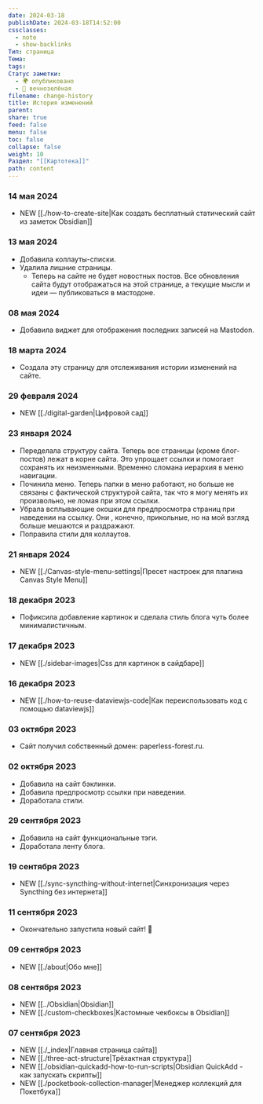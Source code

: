 ```yaml
---
date: 2024-03-18
publishDate: 2024-03-18T14:52:00
cssclasses:
  - note
  - show-backlinks
Тип: страница
Тема: 
tags: 
Статус заметки:
  - 🌍 опубликовано
  - 🌱 вечнозелёная
filename: change-history
title: История изменений
parent: 
share: true
feed: false
menu: false
toc: false
collapse: false
weight: 10
Раздел: "[[Картотека]]"
path: content
---
```


### 14 мая 2024

- NEW [[./how-to-create-site|Как создать бесплатный статический сайт из заметок Obsidian]]

### 13 мая 2024

- Добавила коллауты-списки.
- Удалила лишние страницы.
    - Теперь на сайте не будет новостных постов. Все обновления сайта будут отображаться на этой странице, а текущие мысли и идеи — публиковаться в мастодоне.

### 08 мая 2024

- Добавила виджет для отображения последних записей на Mastodon.

### 18 марта 2024

- Создала эту страницу для отслеживания истории изменений на сайте.

### 29 февраля 2024

- NEW [[./digital-garden|Цифровой сад]] 

### 23 января 2024

- Переделала структуру сайта. Теперь все страницы (кроме блог-постов) лежат в корне сайта. Это упрощает ссылки и помогает сохранять их неизменными. Временно сломана иерархия в меню навигации.
- Починила меню. Теперь папки в меню работают, но больше не связаны с фактической структурой сайта, так что я могу менять их произвольно, не ломая при этом ссылки.
- Убрала всплывающие окошки для предпросмотра страниц при наведении на ссылку. Они , конечно, прикольные, но на мой взгляд больше мешаются и раздражают.
- Поправила стили для коллаутов.

### 21 января 2024

- NEW [[./Canvas-style-menu-settings|Пресет настроек для плагина Canvas Style Menu]] 

### 18 декабря 2023

- Пофиксила добавление картинок и сделала стиль блога чуть более минималистичным.

### 17 декабря 2023

- NEW [[./sidebar-images|Css для картинок в сайдбаре]] 

### 16 декабря 2023

- NEW [[./how-to-reuse-dataviewjs-code|Как переиспользовать код с помощью dataviewjs]] 

### 03 октября 2023

- Сайт получил собственный домен: paperless-forest.ru.

### 02 октября 2023

- Добавила на сайт бэклинки.
- Добавила предпросмотр ссылки при наведении.
- Доработала стили.

### 29 сентября 2023

- Добавила на сайт функциональные тэги.
- Доработала ленту блога.
### 19 сентября 2023

- NEW [[./sync-syncthing-without-internet|Синхронизация через Syncthing без интернета]] 

### 11 сентября 2023

- Окончательно запустила новый сайт! 🎉

### 09 сентября 2023

- NEW [[./about|Обо мне]] 

### 08 сентября 2023

- NEW [[../Obsidian|Obsidian]] 
- NEW [[./custom-checkboxes|Кастомные чекбоксы в Obsidian]] 

### 07 сентября 2023

- NEW [[./_index|Главная страница сайта]] 
- NEW [[./three-act-structure|Трёхактная структура]] 
- NEW [[./obsidian-quickadd-how-to-run-scripts|Obsidian QuickAdd - как запускать скрипты]] 
- NEW [[./pocketbook-collection-manager|Менеджер коллекций для Покетбука]] 
